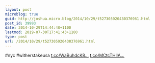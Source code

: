 ```yaml
---
layout: post
microblog: true
guid: http://joshua.micro.blog/2014/10/29/t527305020430376961.html
post_id: 39993
date: 2014-10-29T14:44:48+1100
lastmod: 2019-07-30T17:41:43+1100
type: post
url: /2014/10/29/t527305020430376961.html
---
```

#nyc #witherstakeusa [t.co/WaBuhdcK8...](http://t.co/WaBuhdcK81) [t.co/MCtcTHllA...](http://t.co/MCtcTHllA4)

